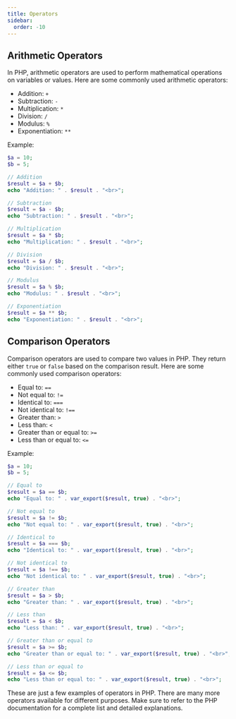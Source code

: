 ```yaml
---
title: Operators
sidebar:
  order: -10
---
```

## Arithmetic Operators

In PHP, arithmetic operators are used to perform mathematical operations on variables or values. Here are some commonly used arithmetic operators:

- Addition: `+`
- Subtraction: `-`
- Multiplication: `*`
- Division: `/`
- Modulus: `%`
- Exponentiation: `**`

Example:

```php
$a = 10;
$b = 5;

// Addition
$result = $a + $b;
echo "Addition: " . $result . "<br>";

// Subtraction
$result = $a - $b;
echo "Subtraction: " . $result . "<br>";

// Multiplication
$result = $a * $b;
echo "Multiplication: " . $result . "<br>";

// Division
$result = $a / $b;
echo "Division: " . $result . "<br>";

// Modulus
$result = $a % $b;
echo "Modulus: " . $result . "<br>";

// Exponentiation
$result = $a ** $b;
echo "Exponentiation: " . $result . "<br>";
```

## Comparison Operators

Comparison operators are used to compare two values in PHP. They return either `true` or `false` based on the comparison result. Here are some commonly used comparison operators:

- Equal to: `==`
- Not equal to: `!=`
- Identical to: `===`
- Not identical to: `!==`
- Greater than: `>`
- Less than: `<`
- Greater than or equal to: `>=`
- Less than or equal to: `<=`

Example:

```php
$a = 10;
$b = 5;

// Equal to
$result = $a == $b;
echo "Equal to: " . var_export($result, true) . "<br>";

// Not equal to
$result = $a != $b;
echo "Not equal to: " . var_export($result, true) . "<br>";

// Identical to
$result = $a === $b;
echo "Identical to: " . var_export($result, true) . "<br>";

// Not identical to
$result = $a !== $b;
echo "Not identical to: " . var_export($result, true) . "<br>";

// Greater than
$result = $a > $b;
echo "Greater than: " . var_export($result, true) . "<br>";

// Less than
$result = $a < $b;
echo "Less than: " . var_export($result, true) . "<br>";

// Greater than or equal to
$result = $a >= $b;
echo "Greater than or equal to: " . var_export($result, true) . "<br>";

// Less than or equal to
$result = $a <= $b;
echo "Less than or equal to: " . var_export($result, true) . "<br>";
```

These are just a few examples of operators in PHP. There are many more operators available for different purposes. Make sure to refer to the PHP documentation for a complete list and detailed explanations.